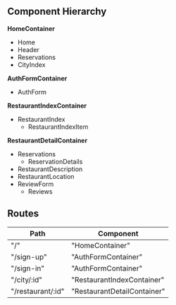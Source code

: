 ## Component Hierarchy

**HomeContainer**
- Home
- Header
- Reservations
- CityIndex

**AuthFormContainer**
- AuthForm

**RestaurantIndexContainer**
- RestaurantIndex
  - RestaurantIndexItem

**RestaurantDetailContainer**
- Reservations
  - ReservationDetails
- RestaurantDescription
- RestaurantLocation
- ReviewForm
  - Reviews


## Routes

|Path               | Component           |
|-------------------|---------------------|
| "/"               | "HomeContainer"     |
| "/sign-up"        | "AuthFormContainer" |
| "/sign-in"        | "AuthFormContainer" |
| "/city/:id"       | "RestaurantIndexContainer"  |
| "/restaurant/:id" | "RestaurantDetailContainer" |
